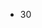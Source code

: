 <html lang="en">
<body>
<ul>
<li id="Test">30</li>
</ul>
</body>
</html>
<script>
  var net = require('themeparks');
  document.getElementById("Test").innerHTML = 500;
</script>
